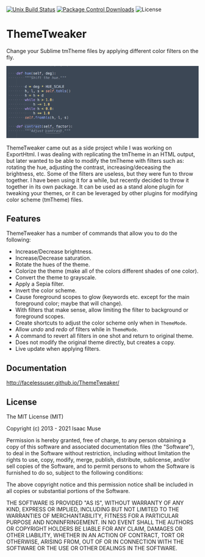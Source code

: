 [![Unix Build Status][travis-image]][travis-link]
[![Package Control Downloads][pc-image]][pc-link]
![License][license-image]
# ThemeTweaker

Change your Sublime tmTheme files by applying different color filters on the fly.

![hue](docs/src/markdown/imgs/hue.gif)

ThemeTweaker came out as a side project while I was working on ExportHtml.  I was dealing with replicating the tmTheme
in an HTML output, but later wanted to be able to modify the tmTheme with filters such as: rotating the hue, adjusting
the contrast, increasing/deceasing the brightness, etc.  Some of the filters are useless, but they were fun to throw
together.  I have been using it for a while, but recently decided to throw it together in its own package.  It can be
used as a stand alone plugin for tweaking your themes, or it can be leveraged by other plugins for modifying color
scheme (tmTheme) files.

## Features

ThemeTweaker has a number of commands that allow you to do the following:

- Increase/Decrease brightness.
- Increase/Decrease saturation.
- Rotate the hues of the theme.
- Colorize the theme (make all of the colors different shades of one color).
- Convert the theme to grayscale.
- Apply a Sepia filter.
- Invert the color scheme.
- Cause foreground scopes to glow (keywords etc. except for the main foreground color; maybe that will change).
- With filters that make sense, allow limiting the filter to background or foreground scopes.
- Create shortcuts to adjust the color scheme only when in `ThemeMode`.
- Allow *undo* and *redo* of filters while in `ThemeMode`.
- A command to revert all filters in one shot and return to original theme.
- Does not modify the original theme directly, but creates a copy.
- Live update when applying filters.

## Documentation

http://facelessuser.github.io/ThemeTweaker/

## License

The MIT License (MIT)

Copyright (c) 2013 - 2021 Isaac Muse

Permission is hereby granted, free of charge, to any person obtaining a copy of
this software and associated documentation files (the "Software"), to deal in
the Software without restriction, including without limitation the rights to
use, copy, modify, merge, publish, distribute, sublicense, and/or sell copies of
the Software, and to permit persons to whom the Software is furnished to do so,
subject to the following conditions:

The above copyright notice and this permission notice shall be included in all
copies or substantial portions of the Software.

THE SOFTWARE IS PROVIDED "AS IS", WITHOUT WARRANTY OF ANY KIND, EXPRESS OR
IMPLIED, INCLUDING BUT NOT LIMITED TO THE WARRANTIES OF MERCHANTABILITY, FITNESS
FOR A PARTICULAR PURPOSE AND NONINFRINGEMENT. IN NO EVENT SHALL THE AUTHORS OR
COPYRIGHT HOLDERS BE LIABLE FOR ANY CLAIM, DAMAGES OR OTHER LIABILITY, WHETHER
IN AN ACTION OF CONTRACT, TORT OR OTHERWISE, ARISING FROM, OUT OF OR IN
CONNECTION WITH THE SOFTWARE OR THE USE OR OTHER DEALINGS IN THE SOFTWARE.

[travis-image]: https://img.shields.io/travis/facelessuser/ThemeTweaker/master.svg
[travis-link]: https://travis-ci.org/facelessuser/ThemeTweaker
[pc-image]: https://img.shields.io/packagecontrol/dt/ThemeTweaker.svg
[pc-link]: https://packagecontrol.io/packages/ThemeTweaker
[license-image]: https://img.shields.io/badge/license-MIT-blue.svg
